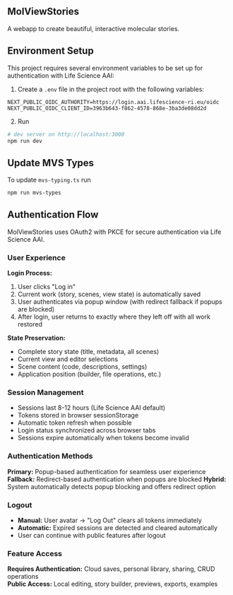## MolViewStories

A webapp to create beautiful, interactive molecular stories.

## Environment Setup

This project requires several environment variables to be set up for authentication with Life Science AAI:

1. Create a `.env` file in the project root with the following variables:
```env
NEXT_PUBLIC_OIDC_AUTHORITY=https://login.aai.lifescience-ri.eu/oidc
NEXT_PUBLIC_OIDC_CLIENT_ID=3963b643-f862-4578-868e-3ba3de08dd2d
```
2. Run
```bash
# dev server on http://localhost:3000
npm run dev
```

## Update MVS Types

To update `mvs-typing.ts` run

```bash
npm run mvs-types
```

## Authentication Flow

MolViewStories uses OAuth2 with PKCE for secure authentication via Life Science AAI.

### User Experience

**Login Process:**
1. User clicks "Log in" 
2. Current work (story, scenes, view state) is automatically saved
3. User authenticates via popup window (with redirect fallback if popups are blocked)
4. After login, user returns to exactly where they left off with all work restored

**State Preservation:**
- Complete story state (title, metadata, all scenes)
- Current view and editor selections
- Scene content (code, descriptions, settings)
- Application position (builder, file operations, etc.)

### Session Management

- Sessions last 8-12 hours (Life Science AAI default)
- Tokens stored in browser sessionStorage
- Automatic token refresh when possible
- Login status synchronized across browser tabs
- Sessions expire automatically when tokens become invalid

### Authentication Methods

**Primary:** Popup-based authentication for seamless user experience
**Fallback:** Redirect-based authentication when popups are blocked
**Hybrid:** System automatically detects popup blocking and offers redirect option

### Logout

- **Manual:** User avatar → "Log Out" clears all tokens immediately
- **Automatic:** Expired sessions are detected and cleared automatically
- User can continue with public features after logout

### Feature Access

**Requires Authentication:** Cloud saves, personal library, sharing, CRUD operations  
**Public Access:** Local editing, story builder, previews, exports, examples
